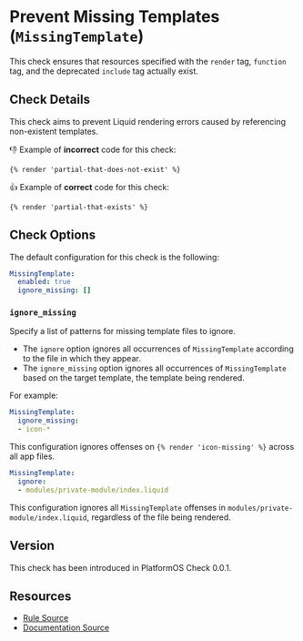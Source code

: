 # Prevent Missing Templates (`MissingTemplate`)

This check ensures that resources specified with the `render` tag, `function` tag, and the deprecated `include` tag actually exist.

## Check Details

This check aims to prevent Liquid rendering errors caused by referencing non-existent templates.

:-1: Example of **incorrect** code for this check:

```liquid
{% render 'partial-that-does-not-exist' %}
```

:+1: Example of **correct** code for this check:

```liquid
{% render 'partial-that-exists' %}
```

## Check Options

The default configuration for this check is the following:

```yaml
MissingTemplate:
  enabled: true
  ignore_missing: []
```

### `ignore_missing`

Specify a list of patterns for missing template files to ignore.

- The `ignore` option ignores all occurrences of `MissingTemplate` according to the file in which they appear.
- The `ignore_missing` option ignores all occurrences of `MissingTemplate` based on the target template, the template being rendered.

For example:

```yaml
MissingTemplate:
  ignore_missing:
  - icon-*
```

This configuration ignores offenses on `{% render 'icon-missing' %}` across all app files.

```yaml
MissingTemplate:
  ignore:
  - modules/private-module/index.liquid
```

This configuration ignores all `MissingTemplate` offenses in `modules/private-module/index.liquid`, regardless of the file being rendered.

## Version

This check has been introduced in PlatformOS Check 0.0.1.

## Resources

- [Rule Source][codesource]
- [Documentation Source][docsource]

[codesource]: /lib/platformos_check/checks/missing_template.rb
[docsource]: /docs/checks/missing_template.md
